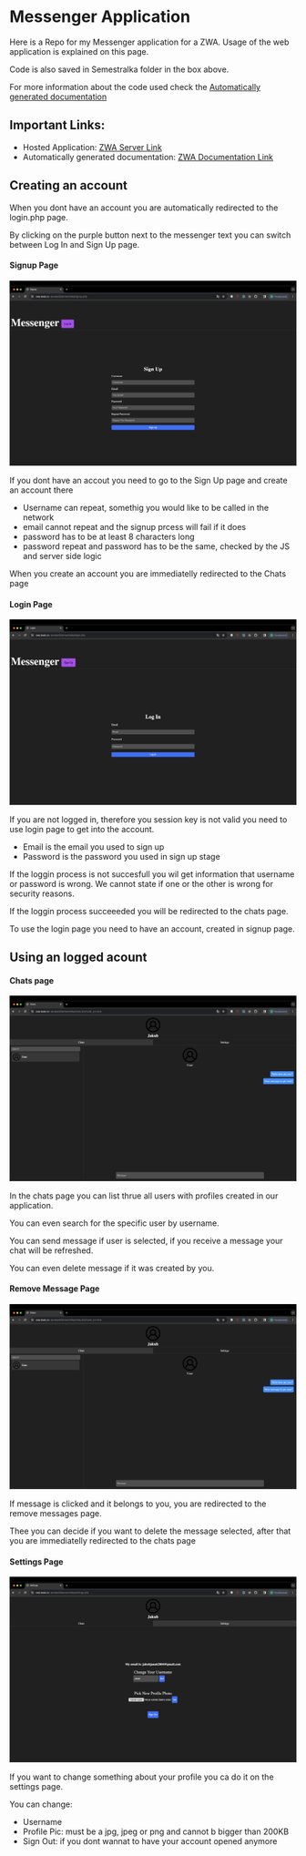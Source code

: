 # Messenger Application

Here is a Repo for my Messenger application for a ZWA.
Usage of the web application is explained on this page. 

Code is also saved in Semestralka folder in the box above.

For more information about the code used check the [Automatically generated documentation](https://zwa.toad.cz/~janakja5/Semestralka/docs/api/)

## Important Links:

- Hosted Application: [ZWA Server Link](https://zwa.toad.cz/~janakja5/Semestralka/login.php)
- Automatically generated documentation: [ZWA Documentation Link](https://zwa.toad.cz/~janakja5/Semestralka/docs/api/)

## Creating an account

When you dont have an account you are automatically redirected to the login.php page.

By clicking on the purple button next to the messenger text you can switch between Log In and Sign Up page.

#### Signup Page

![Signup page Image](https://github.com/jakubjanak2004/messenger-repo/blob/main/Semestralka/images/Sn%C3%ADmka%20obrazovky%202023-12-28%20o%205.31.55%E2%80%AFPM.png)

If you dont have an accout you need to go to the Sign Up page and create an account there
- Username can repeat, somethig you would like to be called in the network
- email cannot repeat and the signup prcess will fail if it does
- password has to be at least 8 characters long
- password repeat and password has to be the same, checked by the JS and server side logic

When you create an account you are immediatelly redirected to the Chats page

#### Login Page

![Login page Image](https://github.com/jakubjanak2004/messenger-repo/blob/main/Semestralka/images/Sn%C3%ADmka%20obrazovky%202023-12-28%20o%205.31.48%E2%80%AFPM.png)

If you are not logged in, therefore you session key is not valid you need to use login page to get into the account.
- Email is the email you used to sign up
- Password is the password you used in sign up stage

If the loggin process is not succesfull you wil get information that username or password is wrong.
We cannot state if one or the other is  wrong for security reasons.

If the loggin process succeeeded you will be redirected to the chats page.

To use the login page you need to have an account, created in signup page.

## Using an logged acount

#### Chats page

![Chats Page Image](https://github.com/jakubjanak2004/messenger-repo/blob/main/Semestralka/images/Sn%C3%ADmka%20obrazovky%202023-12-28%20o%205.32.06%E2%80%AFPM.png)

In the chats page you can list thrue all users with profiles created in our application.

You can even search for the specific user by username.

You can send message if user is selected, if you receive a message your chat will be refreshed.

You can even delete message if it was created by you.

#### Remove Message Page

![Chats Page Image](https://github.com/jakubjanak2004/messenger-repo/blob/main/Semestralka/images/Sn%C3%ADmka%20obrazovky%202023-12-28%20o%205.32.06%E2%80%AFPM.png)

If message is clicked and it belongs to you, you are redirected to the remove messages page.

Thee you can decide if you want to delete the message selected, 
after that you are immediatelly redirected to the chats page

#### Settings Page

![Chats Page Image](https://github.com/jakubjanak2004/messenger-repo/blob/main/Semestralka/images/Sn%C3%ADmka%20obrazovky%202023-12-28%20o%205.32.13%E2%80%AFPM.png)

If you want to change something about your profile you ca do it on the settings page.

You can change:
- Username
- Profile Pic: must be a jpg, jpeg or png and cannot b bigger than 200KB
- Sign Out: if you dont wannat to have your account opened anymore
